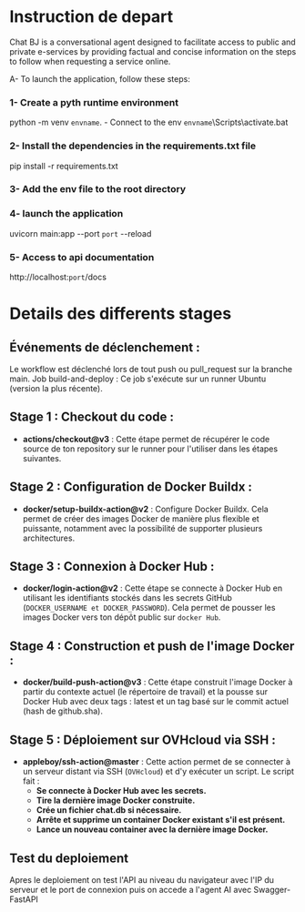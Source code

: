 # Instruction de depart

Chat BJ is a conversational agent designed to facilitate access to public and private e-services by providing factual and concise information on the steps to follow when requesting a service online.

A- To launch the application, follow these steps:
### 1- Create a pyth runtime environment
python -m venv `envname`. - Connect to the env `envname`\Scripts\activate.bat

### 2- Install the dependencies in the requirements.txt file 
pip install -r requirements.txt

### 3- Add the env file to the root directory

### 4- launch the application 
uvicorn main:app --port `port` --reload

### 5- Access to api documentation 
http://localhost:`port`/docs

# Details des differents stages

## Événements de déclenchement :

Le workflow est déclenché lors de tout push ou pull_request sur la branche main.
Job build-and-deploy : Ce job s'exécute sur un runner Ubuntu (version la plus récente).

## Stage 1 : Checkout du code :

- **actions/checkout@v3** : Cette étape permet de récupérer le code source de ton repository sur le runner pour l'utiliser dans les étapes suivantes.

## Stage 2 : Configuration de Docker Buildx :

- **docker/setup-buildx-action@v2** : Configure Docker Buildx. Cela permet de créer des images Docker de manière plus flexible et puissante, notamment avec la possibilité de supporter plusieurs architectures.
  
## Stage 3 : Connexion à Docker Hub :

- **docker/login-action@v2** : Cette étape se connecte à Docker Hub en utilisant les identifiants stockés dans les secrets GitHub (`DOCKER_USERNAME et DOCKER_PASSWORD`). Cela permet de pousser les images Docker vers ton dépôt public sur `docker Hub`.

## Stage 4 : Construction et push de l'image Docker :

- **docker/build-push-action@v3** : Cette étape construit l'image Docker à partir du contexte actuel (le répertoire de travail) et la pousse sur Docker Hub avec deux tags : latest et un tag basé sur le commit actuel (hash de github.sha).
  
## Stage 5 : Déploiement sur OVHcloud via SSH :

- **appleboy/ssh-action@master** : Cette action permet de se connecter à un serveur distant via SSH (`OVHcloud`) et d'y exécuter un script.
Le script fait :
  - **Se connecte à Docker Hub avec les secrets.**
  - **Tire la dernière image Docker construite.**
  - **Crée un fichier chat.db si nécessaire.**
  - **Arrête et supprime un container Docker existant s'il est présent.**
  - **Lance un nouveau container avec la dernière image Docker.**

## Test du deploiement
  Apres le deploiement on test l'API au niveau du navigateur avec l'IP du serveur et le port de connexion puis on accede a l'agent AI avec Swagger-FastAPI  
